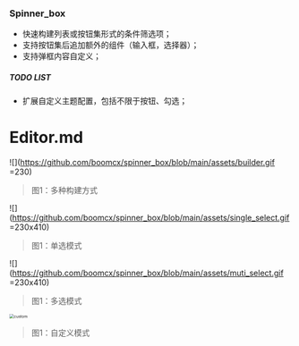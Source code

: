 ### Spinner_box

- 快速构建列表或按钮集形式的条件筛选项；
- 支持按钮集后追加额外的组件（输入框，选择器）；
- 支持弹框内容自定义；

##### TODO LIST
- 扩展自定义主题配置，包括不限于按钮、勾选；

# Editor.md

![](https://github.com/boomcx/spinner_box/blob/main/assets/builder.gif =230)

>图1：多种构建方式

![](https://github.com/boomcx/spinner_box/blob/main/assets/single_select.gif =230x410)

>图1：单选模式

![](https://github.com/boomcx/spinner_box/blob/main/assets/muti_select.gif =230x410)

>图1：多选模式

<img src="https://github.com/boomcx/spinner_box/blob/main/assets/custom.gif" alt="custom" style="zoom:50%;" />

>图1：自定义模式 
